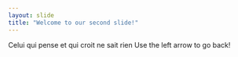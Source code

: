 ```yaml
---
layout: slide
title: "Welcome to our second slide!"
---
```

Celui qui pense et qui croit ne sait rien
Use the left arrow to go back!
